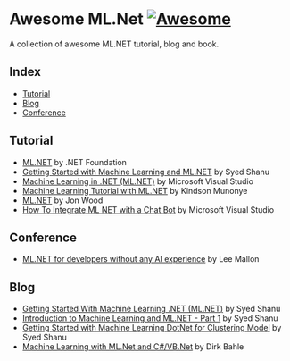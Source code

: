 # Awesome ML.Net [![Awesome](https://awesome.re/badge-flat.svg)](https://awesome.re)

A collection of awesome ML.NET tutorial, blog and book.


## Index

* [Tutorial](#tutorial)
* [Blog](#blog)
* [Conference](#conference)


## Tutorial

* [ML.NET](https://www.youtube.com/playlist?list=PL1rZQsJPBU2TwElfOzqOsUW1yuxKNA091) by .NET Foundation
* [Getting Started with Machine Learning and ML.NET](https://youtu.be/JNiz6IQrm-U?list=PLEwNZeKICpYmCo_Xdl4wejSleDz2liEJa) by Syed Shanu
* [Machine Learning in .NET (ML.NET)](https://youtu.be/zXn10vy8F6E) by Microsoft Visual Studio
* [Machine Learning Tutorial with ML.NET](https://www.youtube.com/playlist?list=PL9l1zUfnZkZntFn0NKtHiK9oI_iPrl7e1) by Kindson Munonye
* [ML.NET](https://www.youtube.com/playlist?list=PLl_upHIj19Zy3o09oICOutbNfXj332czx) by Jon Wood
* [How To Integrate ML NET with a Chat Bot](https://youtu.be/0T7P3VAh0GQ) by Microsoft Visual Studio

## Conference

* [ML.NET for developers without any AI experience](https://youtu.be/zy7Y9CHji2k) by Lee Mallon


## Blog

* [Getting Started With Machine Learning .NET (ML.NET)](https://www.c-sharpcorner.com/article/getting-started-with-machine-learning-dotnet-ml-net/) by Syed Shanu
* [Introduction to Machine Learning and ML.NET - Part 1](https://www.codeproject.com/Articles/5245488/Introduction-to-Machine-Learning-and-ML-NET-Part-1) by Syed Shanu
* [Getting Started with Machine Learning DotNet for Clustering Model](https://www.codeproject.com/Articles/1265359/Getting-Started-with-Machine-Learning-DotNet-for-C) by Syed Shanu
* [Machine Learning with ML.Net and C#/VB.Net](https://www.codeproject.com/Articles/1249611/Machine-Learning-with-ML-Net-and-Csharp-VB-Net) by Dirk Bahle


